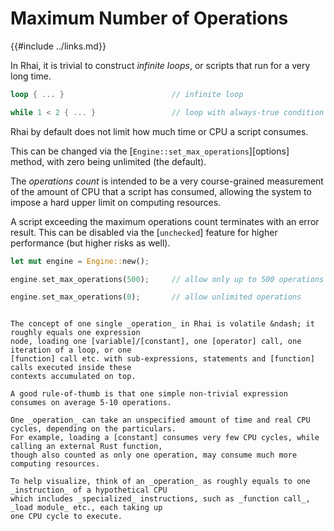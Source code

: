 Maximum Number of Operations
===========================

{{#include ../links.md}}


In Rhai, it is trivial to construct _infinite loops_, or scripts that run for a very long time.

```rust
loop { ... }                        // infinite loop

while 1 < 2 { ... }                 // loop with always-true condition
```

Rhai by default does not limit how much time or CPU a script consumes.

This can be changed via the [`Engine::set_max_operations`][options] method, with zero being unlimited (the default).

The _operations count_ is intended to be a very course-grained measurement of the amount of CPU that a script
has consumed, allowing the system to impose a hard upper limit on computing resources.

A script exceeding the maximum operations count terminates with an error result.
This can be disabled via the [`unchecked`] feature for higher performance (but higher risks as well).

```rust
let mut engine = Engine::new();

engine.set_max_operations(500);     // allow only up to 500 operations for this script

engine.set_max_operations(0);       // allow unlimited operations
```


```admonish question.small "What does one _operation_ mean?"

The concept of one single _operation_ in Rhai is volatile &ndash; it roughly equals one expression
node, loading one [variable]/[constant], one [operator] call, one iteration of a loop, or one
[function] call etc. with sub-expressions, statements and [function] calls executed inside these
contexts accumulated on top.

A good rule-of-thumb is that one simple non-trivial expression consumes on average 5-10 operations.

One _operation_ can take an unspecified amount of time and real CPU cycles, depending on the particulars.
For example, loading a [constant] consumes very few CPU cycles, while calling an external Rust function,
though also counted as only one operation, may consume much more computing resources.

To help visualize, think of an _operation_ as roughly equals to one _instruction_ of a hypothetical CPU
which includes _specialized_ instructions, such as _function call_, _load module_ etc., each taking up
one CPU cycle to execute.
```
